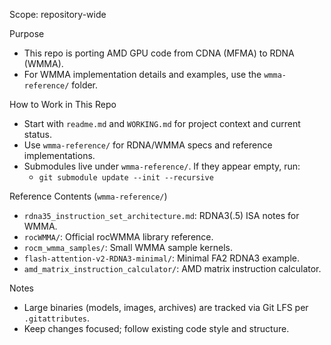 Scope: repository-wide

Purpose
- This repo is porting AMD GPU code from CDNA (MFMA) to RDNA (WMMA).
- For WMMA implementation details and examples, use the `wmma-reference/` folder.

How to Work in This Repo
- Start with `readme.md` and `WORKING.md` for project context and current status.
- Use `wmma-reference/` for RDNA/WMMA specs and reference implementations.
- Submodules live under `wmma-reference/`. If they appear empty, run:
  - `git submodule update --init --recursive`

Reference Contents (`wmma-reference/`)
- `rdna35_instruction_set_architecture.md`: RDNA3(.5) ISA notes for WMMA.
- `rocWMMA/`: Official rocWMMA library reference.
- `rocm_wmma_samples/`: Small WMMA sample kernels.
- `flash-attention-v2-RDNA3-minimal/`: Minimal FA2 RDNA3 example.
- `amd_matrix_instruction_calculator/`: AMD matrix instruction calculator.

Notes
- Large binaries (models, images, archives) are tracked via Git LFS per `.gitattributes`.
- Keep changes focused; follow existing code style and structure.

